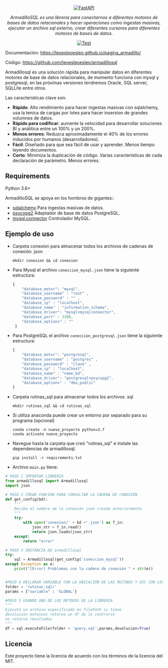<p align="center">
  <a href="https://leoesleoesleo.github.io/pagina_armadillo/"><img src="https://leoesleoesleo.github.io/pagina_armadillo/img/logo.png" alt="FastAPI"></a>
</p>
<p align="center">
    <em>ArmadilloSQL es una libreria para conectarnos a diferentes motores de bases de datos relacionales y hacer operaciones como ingestas masivas, ejecutar un archivo sql externo, crear diferentes cursores para diferentes motores de bases de datos.</em>
</p>

</p>
<p align="center">
<a href="#" target="_blank">
    <img src="https://github.com/tiangolo/fastapi/workflows/Test/badge.svg" alt="Test">
</a>
</p>

Documentación: https://leoesleoesleo.github.io/pagina_armadillo/

Código: https://github.com/leoesleoesleo/armadillosql

Armadillosql es una solución rápida para manipular datos en diferentes motores de base de datos relacionales, de momento funciona con mysql y postgresql, en las próximas versiones tendremos Oracle, SQL server, SQLLite entre otros.

Las características clave son:

* **Rápido**: Alto rendimiento para hacer ingestas masivas con sqlalchemy, usa la tenica de cargas por lotes para hacer insersion de grandes volumnes de datos.
* **Rápido para codificar**: aumente la velocidad para desarrollar soluciones BI y análitica entre un 100% y un 200%. 
* **Menos errores**: Reduzca aproximadamente el 40% de los errores inducidos por humanos (desarrolladores). 
* **Fácil**: Diseñado para que sea fácil de usar y aprender. Menos tiempo leyendo documentos.
* **Corto**: Minimiza la duplicación de código. Varias características de cada declaración de parámetro. Menos errores.

## Requirements

Python 3.6+

ArmadilloSQL se apoya en los hombros de gigantes::

* <a href="https://pypi.org/project/SQLAlchemy/" class="external-link" target="_blank">sqlalchemy</a> Para ingestas masivas de datos.
* <a href="https://pypi.org/project/psycopg2/" class="external-link" target="_blank">psycopg2</a> Adaptador de base de datos PostgreSQL.
* <a href="https://pypi.org/project/mysql-connector/" class="external-link" target="_blank">mysql.connector</a> Controlador MySQL.

## Ejemplo de uso

- Carpeta conexion para almacenar todos los archivos de cadenas de conexión .json
	```
	mkdir conexion && cd conexion
	```
	
- Para Mysql el archivo `coneccion_mysql.json` tiene la siguiente estructura:

	```Javascript
	{   
		"database_motor": "mysql", 
		"database_username" : "root" ,
		"database_password" : "" ,
		"database_ip" : "localhost",
		"database_name" : "information_schema",
		"database_driver": "mysql+mysqlconnector",
		"database_port" : 3306,	
		"database_options" : "" 
	 }
	```

- Para PostgreSQL el archivo `coneccion_postgresql.json` tiene la siguiente estructura:

	```Javascript
	{
		"database_motor": "postgresql",
		"database_username" : "postgres" ,
		"database_password" : "clave" ,
		"database_ip" : "localhost",
		"database_name" : "name_bd",
		"database_driver": "postgresql+psycopg2",
		"database_options" : "dbo,public" 
	}
	```

- Carpeta rutinas_sql para almacenar todos los archivos .sql
	```
	mkdir rutinas_sql && cd rutinas_sql
	```

- Si utiliza anaconda puede crear un entorno por separado para su programa (opcional)
	```
	conda create -n nuevo_proyecto python=3.7
	conda activate nuevo_proyecto
	```

- Navegue hasta la carpeta que creó "rutinas_sql" e instale las dependencias de armadillosql.
	```
	pip install -r requirements.txt
	```

- Archivo `main.py` tiene:

```Python
# PASO 1 IMPORTAR LIBRERIA
from armadillosql import Armadillosql
import json

# PASO 2 CREAR FUNCION PARA CONSULTAR LA CADENA DE CONEXIÓN
def get_config(bd):
	"""
	Recibe el nombre de la conexión json creada anteriormente
	"""
	try:            
		with open('conexion/' + bd +'.json') as f_in: 
			json_str = f_in.read()
			return json.loads(json_str)
	except:
		return "error"

# PASO 3 INSTANCIA DE armadillosql
try:
	sql = Armadillosql(get_config('coneccion_mysql')) 
except Exception as e:
	print("[Error] Problemas con la cadena de conexión " + str(e))


#PASO 4 DECLARAR VARIABLE CON LA UBICACIÓN DE LAS RUTINAS Y DIC CON LOS PARAMETROS
folder = 'rutinas_sql/'
params = {"variable" : 'GLOBAL'}

#PASO 5 USANDO UNO DE LOS METODOS DE LA LIBRERIA
"""
Ejecuta un archivo especificado en filePath si tiene 
devolucion entonces retorna un df de lo contrario
no retorna resultados
"""
df = sql.executeFile(folder + 'query.sql',params,devolucion=True)
```

## Licencia

Este proyecto tiene la licencia de acuerdo con los términos de la licencia del MIT.
